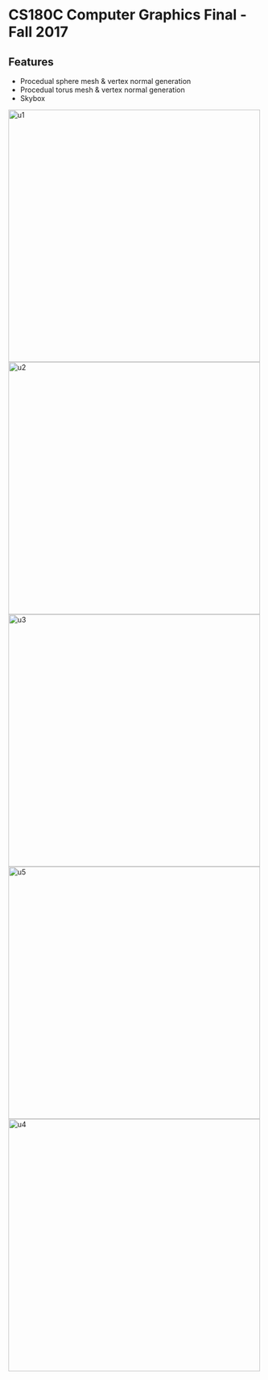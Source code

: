 # CS180C Computer Graphics Final - Fall 2017
## Features
  * Procedual sphere mesh & vertex normal generation
  * Procedual torus mesh & vertex normal generation
  * Skybox


<img width="500" alt="u1" src="https://user-images.githubusercontent.com/23018595/35876149-38025974-0b26-11e8-9f23-25154a9ec4dc.png">
<img width="500" alt="u2" src="https://user-images.githubusercontent.com/23018595/35876148-37d7b8b8-0b26-11e8-8afa-df3d8d249115.png">
<img width="500" alt="u3" src="https://user-images.githubusercontent.com/23018595/35876147-37c19dbc-0b26-11e8-92d1-2501e464d1b2.png">
<img width="500" alt="u5" src="https://user-images.githubusercontent.com/23018595/35876144-3787b6ce-0b26-11e8-8aaa-9d10555fd1a3.png">
<img width="500" alt="u4" src="https://user-images.githubusercontent.com/23018595/35876146-37a50a12-0b26-11e8-8c09-62d9ea7594ee.png">
